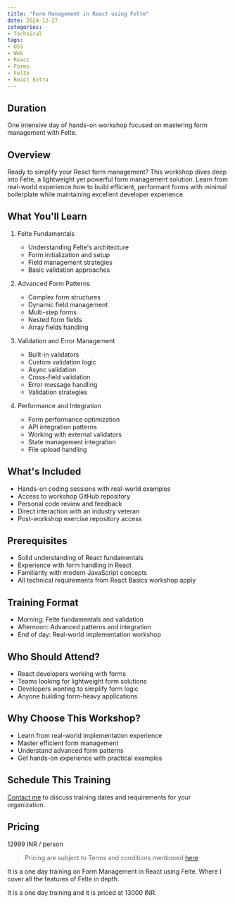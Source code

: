 ```yaml
---
title: "Form Management in React using Felte"
date: 2024-12-27
categories:
- Technical
tags:
- OSS
- Web
- React
- Forms
- Felte
- React Extra
---
```


## Duration 

One intensive day of hands-on workshop focused on mastering form management with Felte.

## Overview

Ready to simplify your React form management? This workshop dives deep into Felte, a lightweight yet powerful form management solution. Learn from real-world experience how to build efficient, performant forms with minimal boilerplate while maintaining excellent developer experience.

## What You'll Learn

1. Felte Fundamentals
    - Understanding Felte's architecture
    - Form initialization and setup
    - Field management strategies
    - Basic validation approaches

2. Advanced Form Patterns
    - Complex form structures
    - Dynamic field management
    - Multi-step forms
    - Nested form fields
    - Array fields handling

3. Validation and Error Management
    - Built-in validators
    - Custom validation logic
    - Async validation
    - Cross-field validation
    - Error message handling
    - Validation strategies

4. Performance and Integration
    - Form performance optimization
    - API integration patterns
    - Working with external validators
    - State management integration
    - File upload handling

## What's Included
- Hands-on coding sessions with real-world examples
- Access to workshop GitHub repository
- Personal code review and feedback
- Direct interaction with an industry veteran
- Post-workshop exercise repository access

## Prerequisites
- Solid understanding of React fundamentals
- Experience with form handling in React
- Familiarity with modern JavaScript concepts
- All technical requirements from React Basics workshop apply

## Training Format
- Morning: Felte fundamentals and validation
- Afternoon: Advanced patterns and integration
- End of day: Real-world implementation workshop

## Who Should Attend?
- React developers working with forms
- Teams looking for lightweight form solutions
- Developers wanting to simplify form logic
- Anyone building form-heavy applications

## Why Choose This Workshop?
- Learn from real-world implementation experience
- Master efficient form management
- Understand advanced form patterns
- Get hands-on experience with practical examples

## Schedule This Training
[Contact me](mailto:contact@kunjan.in) to discuss training dates and requirements for your organization.

## Pricing 

12999 INR / person

> Pricing are subject to Terms and conditions mentioned [here](/terms-conditions-training)

It is a one day training on Form Management in React using Felte. Where I cover all the features of Felte in depth. 

It is a one day training and it is priced at 13000 INR. 


